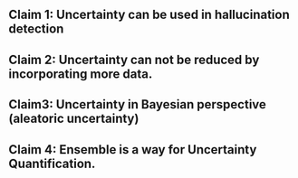 
## Claim 1: Uncertainty can be used in hallucination detection

## Claim 2: Uncertainty can not be reduced by incorporating more data.

## Claim3: Uncertainty in Bayesian perspective (aleatoric uncertainty)

## Claim 4: Ensemble is a way for Uncertainty Quantification.

